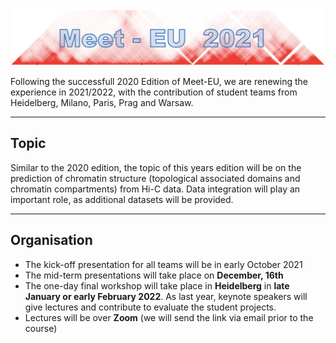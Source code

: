 

![hic](./hic.png)

Following the successfull 2020 Edition of Meet-EU, we are renewing the experience in 2021/2022, with the contribution of student teams from Heidelberg, Milano, Paris, Prag and Warsaw.


*********
## Topic

Similar to the 2020 edition, the topic of this years edition will be on the prediction of chromatin structure (topological associated domains and chromatin compartments) from Hi-C data. Data integration will play an important role, as additional datasets will be provided.

*********
## Organisation

* The kick-off presentation for all teams will be in early October 2021
* The mid-term presentations will take place on **December, 16th**
* The one-day final workshop will take place in **Heidelberg** in **late January or early February 2022**. As last year, keynote speakers will give lectures and contribute to evaluate the student projects.
* Lectures will be over **Zoom** (we will send the link via email prior to the course)

